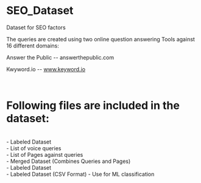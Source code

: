 # SEO_Dataset
Dataset for SEO factors

The queries are created using two online question answering Tools against 16 different domains:<br>

Answer the Public -- answerthepublic.com<br>

Kwyword.io -- www.keyword.io<br>

<br>
<h1>Following files are included in the dataset:</h1><br>
- Labeled Dataset<br>
- List of voice queries<br>
- List of Pages against queries<br>
- Merged Dataset (Combines Queries and Pages)<br>
- Labeled Dataset<br>
- Labeled Dataset (CSV Format) - Use for ML classification<br>



